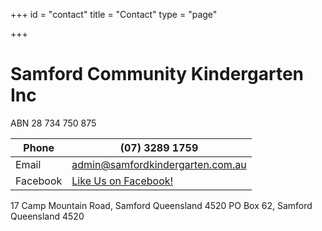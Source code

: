 +++
id = "contact"
title = "Contact"
type = "page"

+++
# Samford Community Kindergarten Inc
ABN 28 734 750 875

| Phone    | (07) 3289 1759                                                                |
|----------|-------------------------------------------------------------------------------|
| Email    | admin@samfordkindergarten.com.au                                              |
| Facebook | [Like Us on Facebook!](https://www.facebook.com/SamfordCommunityKindergarten) |

17 Camp Mountain Road, Samford Queensland 4520
PO Box 62, Samford Queensland 4520